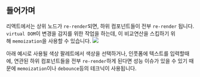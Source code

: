 ## 들어가며
리액트에서는 상위 노드가 `re-render`되면, 하위 컴포넌트들이 전부 `re-render` 됩니다.  
`virtual DOM`이 변경을 감지를 위한 작업을 하는데, 이 비교연산을 스킵하기 위해 `memoization`을 사용할 수 있습니다.
![](https://i.imgur.com/LF2kHl9.png)

아래 예시로 사용될 색상 팔레트에서 색상을 선택하거나, 인풋폼에 텍스트를 입력할때에, 연관된 하위 컴포넌트들을 전부 `re-render`하게 된다면 성능 이슈가 있을 수 있기 때문에 `memoization`이나 `debounce`등의 테크닉이 사용됩니다.